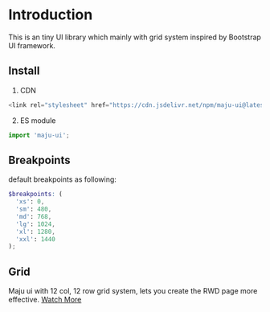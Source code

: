 # Introduction

This is an tiny UI library which mainly with grid system inspired by Bootstrap UI framework.


## Install

1. CDN

```js
<link rel="stylesheet" href="https://cdn.jsdelivr.net/npm/maju-ui@latest/dist/css/maju.min.css" />
```

2. ES module

```js
import 'maju-ui';
```


## Breakpoints

default breakpoints as following:

```scss
$breakpoints: (
  'xs': 0,
  'sm': 480,
  'md': 768,
  'lg': 1024,
  'xl': 1280,
  'xxl': 1440
);
```


## Grid

Maju ui with 12 col, 12 row grid system, lets you create the RWD page more effective. [Watch More](/docs/grid-system.md)